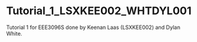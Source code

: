 # Tutorial_1_LSXKEE002_WHTDYL001

Tutorial 1 for EEE3096S done by Keenan Laas (LSXKEE002) and Dylan White.
